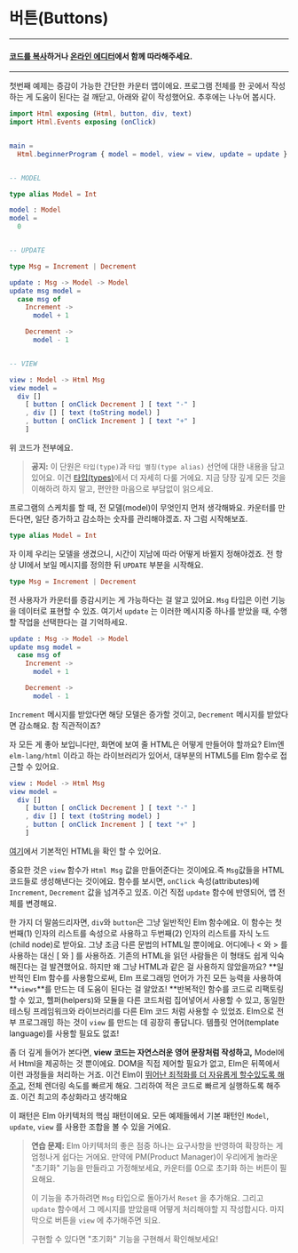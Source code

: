 # 버튼\(Buttons\)

---

#### [코드를 복사](https://github.com/evancz/elm-architecture-tutorial/)하거나 [온라인 에디터](http://elm-lang.org/examples/buttons)에서 함께 따라해주세요.

---

첫번째 예제는 증감이 가능한 간단한 카운터 앱이에요. 프로그램 전체를 한 곳에서 작성하는 게 도움이 된다는 걸 깨닫고, 아래와 같이 작성했어요. 추후에는 나누어 봅시다.

```elm
import Html exposing (Html, button, div, text)
import Html.Events exposing (onClick)


main =
  Html.beginnerProgram { model = model, view = view, update = update }


-- MODEL

type alias Model = Int

model : Model
model =
  0


-- UPDATE

type Msg = Increment | Decrement

update : Msg -> Model -> Model
update msg model =
  case msg of
    Increment ->
      model + 1

    Decrement ->
      model - 1


-- VIEW

view : Model -> Html Msg
view model =
  div []
    [ button [ onClick Decrement ] [ text "-" ]
    , div [] [ text (toString model) ]
    , button [ onClick Increment ] [ text "+" ]
    ]
```

위 코드가 전부에요.

> **공지:** 이 단원은 `타입(type)`과 `타입 별칭(type alias)` 선언에 대한 내용을 담고 있어요. 이건 [타입\(types\)](http://guide.elm-lang.org/types/index.html)에서 더 자세히 다룰 거에요. 지금 당장 깊게 모든 것을 이해하려 하지 말고, 편안한 마음으로 부담없이 읽으세요.

프로그램의 스케치를 할 때, 전 모델\(model\)이 무엇인지 먼저 생각해봐요. 카운터를 만든다면, 일단 증가하고 감소하는 숫자를 관리해야겠죠. 자 그럼 시작해보죠.

```elm
type alias Model = Int
```

자 이제 우리는 모델을 생겼으니, 시간이 지남에 따라 어떻게 바뀔지 정해야겠죠. 전 항상 UI에서 보일 메시지를 정의한 뒤 `UPDATE` 부분을 시작해요.

```elm
type Msg = Increment | Decrement
```

전 사용자가 카운터를 증감시키는 게 가능하다는 걸 알고 있어요. `Msg` 타입은 이런 기능을 데이터로 표현할 수 있죠. 여기서 `update` 는 이러한 메시지중 하나를 받았을 때, 수행할 작업을 선택한다는 걸 기억하세요.

```elm
update : Msg -> Model -> Model
update msg model =
  case msg of
    Increment ->
      model + 1

    Decrement ->
      model - 1
```

`Increment` 메시지를 받았다면 해당 모델은 증가할 것이고, `Decrement` 메시지를 받았다면 감소해요. 참 직관적이죠?

자 모든 게 좋아 보입니다만, 화면에 보여 줄 HTML은 어떻게 만들어야 할까요? Elm엔 `elm-lang/html` 이라고 하는 라이브러리가 있어서, 대부분의 HTML5를 Elm 함수로 접근할 수 있어요.

```elm
view : Model -> Html Msg
view model =
  div []
    [ button [ onClick Decrement ] [ text "-" ]
    , div [] [ text (toString model) ]
    , button [ onClick Increment ] [ text "+" ] 
    ]
```

[여기](http://elm-lang.org/examples)에서 기본적인 HTML을 확인 할 수 있어요.

중요한 것은 `view` 함수가 `Html Msg` 값을 만들어준다는 것이에요.즉 `Msg`값들을 HTML 코드들로 생성해낸다는 것이에요. 함수를 보시면, `onClick` 속성\(attributes\)에 `Increment`, `Decrement` 값을 넘겨주고 있죠. 이건 직접 `update` 함수에 반영되어, 앱 전체를 변경해요.

한 가지 더 말씀드리자면, `div`와 `button`은 그냥 일반적인 Elm 함수에요. 이 함수는 첫번째\(1\) 인자의 리스트를  속성으로 사용하고 두번째\(2\) 인자의 리스트를 자식 노드\(child node\)로 받아요. 그냥 조금 다른 문법의 HTML일 뿐이에요. 어디에나 &lt; 와 &gt; 를 사용하는 대신 \[ 와 \] 를 사용하죠. 기존의 HTML을 읽던 사람들은 이 형태도 쉽게 익숙해진다는 걸 발견했어요. 하지만 왜 그냥 HTML과 같은 걸 사용하지 않았을까요? **일반적인 Elm 함수를 사용함으로써, Elm 프로그래밍 언어가 가진 모든 능력을 사용하여 **`views`**를 만드는 데 도움이 된다는 걸 알았죠! **반복적인 함수를 코드로 리팩토링할 수 있고, 헬퍼\(helpers\)와 모듈을 다른 코드처럼 집어넣어서 사용할 수 있고, 동일한 테스팅 프레임워크와 라이브러리를 다른 Elm 코드 처럼 사용할 수 있었죠. Elm으로 전부 프로그래밍 하는 것이 `view` 를 만드는 데 굉장히 좋답니다. 템플릿 언어\(template language\)를 사용할 필요도 없죠!

좀 더 깊게 들어가 본다면, **view** **코드는 자연스러운 영어 문장처럼 작성하고,** Model에서 Html을 제공하는 것 뿐이에요. DOM을 직접 제어할 필요가 없고,  Elm은 뒤쪽에서 이런 과정들을 처리하는 거죠. 이건 Elm이 [뛰어난 죄적화를 더 자유롭게 할수있도록 해주고](http://elm-lang.org/blog/blazing-fast-html), 전체 렌더링 속도를 빠르게 해요. 그리하여 적은 코드로 빠르게 실행하도록 해주죠. 이건 최고의 추상화라고 생각해요

이 패턴은 Elm 아키텍처의 핵심 패턴이에요. 모든 예제들에서 기본 패턴인 `Model`, `update`, `view` 를 사용한 조합을 볼 수 있을 거에요.

> **연습 문제:** Elm 아키텍처의 좋은 점중 하나는 요구사항을 반영하여 확장하는 게 엄청나게 쉽다는 거에요. 만약에 PM\(Product Manager\)이 우리에게 놀라운 "초기화" 기능을 만들라고 가정해보세요, 카운터를 0으로 초기화 하는 버튼이 필요해요.
>
> 이 기능을 추가하려면 `Msg` 타입으로 돌아가서 `Reset` 을 추가해요. 그리고 `update` 함수에서 그 메시지를 받았을때 어떻게 처리해야할 지 작성합시다. 마지막으로 버튼을 `view` 에 추가해주면 되요.
>
> 구현할 수 있다면 "초기화" 기능을 구현해서 확인해보세요!



